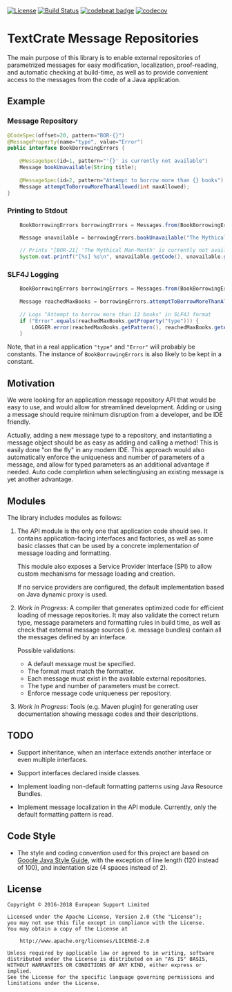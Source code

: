 [![License](https://img.shields.io/badge/License-Apache%202.0-blue.svg)](https://opensource.org/licenses/Apache-2.0)
[![Build Status](https://travis-ci.org/open-amdocs/textcrate.svg?branch=master)](https://travis-ci.org/open-amdocs/textcrate)
[![codebeat badge](https://codebeat.co/badges/74153047-7dd8-4c01-adc6-3bdf9693aadd)](https://codebeat.co/projects/github-com-open-amdocs-textcrate-master)
[![codecov](https://codecov.io/gh/open-amdocs/textcrate/branch/master/graph/badge.svg)](https://codecov.io/gh/open-amdocs/textcrate)

# TextCrate Message Repositories

The main purpose of this library is to enable external repositories of parametrized messages for easy modification,
localization, proof-reading, and automatic checking at build-time, as well as to provide convenient access to the
messages from the code of a Java application.

## Example

### Message Repository

```java
@CodeSpec(offset=20, pattern="BOR-{}")
@MessageProperty(name="type", value="Error")
public interface BookBorrowingErrors {
    
    @MessageSpec(id=1, pattern="'{}' is currently not available")
    Message bookUnavailable(String title);
    
    @MessageSpec(id=2, pattern="Attempt to borrow more than {} books")
    Message attemptToBorrowMoreThanAllowed(int maxAllowed);
}
```

### Printing to Stdout

```java
    BookBorrowingErrors borrowingErrors = Messages.from(BookBorrowingErrors.class);

    Message unavailable = borrowingErrors.bookUnavailable("The Mythical Man-Month");
    
    // Prints "[BOR-21] 'The Mythical Man-Month' is currently not available" to stdout
    System.out.printf("[%s] %s\n", unavailable.getCode(), unavailable.getMessage());   
```

### SLF4J Logging

```java
    BookBorrowingErrors borrowingErrors = Messages.from(BookBorrowingErrors.class);
   
    Message reachedMaxBooks = borrowingErrors.attemptToBorrowMoreThanAllowed(12);
    
    // Logs "Attempt to borrow more than 12 books" in SLF4J format 
    if ("Error".equals(reachedMaxBooks.getProperty("type"))) {
        LOGGER.error(reachedMaxBooks.getPattern(), reachedMaxBooks.getArguments());
    }
```

Note, that in a real application `"type"` and `"Error"` will probably be constants. 
The instance of `BookBorrowingErrors` is also likely to be kept in a constant.

## Motivation

We were looking for an application message repository API that would be easy to use, and would allow for streamlined 
development. Adding or using a message should require minimum disruption from a developer, and be IDE friendly. 

Actually, adding a new message type to a repository, and instantiating a message object should be as easy as adding and 
calling a method! This is easily done "on the fly" in any modern IDE. This approach would also automatically enforce the
uniqueness and number of parameters of a message, and allow for typed parameters as an additional advantage if needed. 
Auto code completion when selecting/using an existing message is yet another advantage.

## Modules

The library includes modules as follows:

1. The API module is the only one that application code should see. It contains application-facing interfaces and
   factories, as well as some basic classes that can be used by a concrete implementation of message loading and
   formatting.
      
   This module also exposes a Service Provider Interface (SPI) to allow custom mechanisms for message loading and 
   creation.
   
   If no service providers are configured, the default implementation based on Java dynamic proxy is used.  

2. _Work in Progress_: A compiler that generates optimized code for efficient loading of message repositories. It may
   also validate the correct return type, message parameters and formatting rules in build time, as well as check that 
   external message sources (i.e. message bundles) contain all the messages defined by an interface. 

   Possible validations:
   - A default message must be specified.
   - The format must match the formatter.
   - Each message must exist in the available external repositories.
   - The type and number of parameters must be correct.
   - Enforce message code uniqueness per repository.

3. _Work in Progress_: Tools (e.g. Maven plugin) for generating user documentation showing message codes and their 
  descriptions.

## TODO

- Support inheritance, when an interface extends another interface or even multiple interfaces.
 
- Support interfaces declared inside classes.

- Implement loading non-default formatting patterns using Java Resource Bundles.

- Implement message localization in the API module. Currently, only the default formatting pattern is read.

## Code Style

- The style and coding convention used for this project are based on 
  [Google Java Style Guide](https://google.github.io/styleguide/javaguide.html), with the exception of line length 
  (120 instead of 100), and indentation size (4 spaces instead of 2). 

## License

    Copyright © 2016-2018 European Support Limited
    
    Licensed under the Apache License, Version 2.0 (the "License");
    you may not use this file except in compliance with the License.
    You may obtain a copy of the License at
    
        http://www.apache.org/licenses/LICENSE-2.0
    
    Unless required by applicable law or agreed to in writing, software
    distributed under the License is distributed on an "AS IS" BASIS,
    WITHOUT WARRANTIES OR CONDITIONS OF ANY KIND, either express or implied.
    See the License for the specific language governing permissions and
    limitations under the License.  
